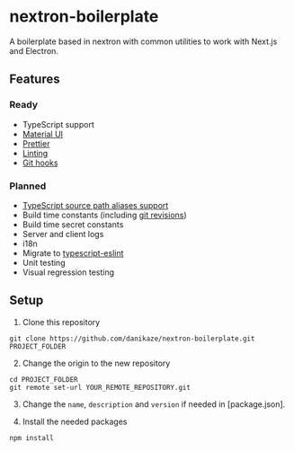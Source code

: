 # nextron-boilerplate

A boilerplate based in nextron with common utilities to work with Next.js and Electron.

## Features

### Ready

- TypeScript support
- [Material UI](https://material-ui.com/)
- [Prettier](https://prettier.io/)
- [Linting](https://palantir.github.io/tslint/)
- [Git hooks](https://github.com/typicode/husky)

### Planned

- [TypeScript source path aliases support](https://stackoverflow.com/questions/51319613/in-vs-code-ts-cannot-find-module-src-xxx)
- Build time constants (including [git revisions](https://www.npmjs.com/package/git-revision-webpack-plugin))
- Build time secret constants
- Server and client logs
- i18n
- Migrate to [typescript-eslint](https://github.com/typescript-eslint/typescript-eslint)
- Unit testing
- Visual regression testing

## Setup

1. Clone this repository

```
git clone https://github.com/danikaze/nextron-boilerplate.git PROJECT_FOLDER
```

2. Change the origin to the new repository

```
cd PROJECT_FOLDER
git remote set-url YOUR_REMOTE_REPOSITORY.git
```

3. Change the `name`, `description` and `version` if needed in [package.json].

4. Install the needed packages

```
npm install
```



